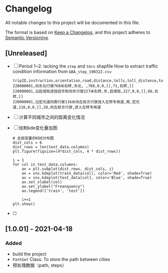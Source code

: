 # Changelog

All notable changes to this project will be documented in this file.

The format is based on [Keep a Changelog](https://keepachangelog.com/en/1.0.0/),
and this project adheres to [Semantic Versioning](https://semver.org/spec/v2.0.0.html).

## [Unreleased]

- [ ] Period 1~2: lacking the `step` and `tmcs` shapfile
  How to extract traffic condition information from `GBA_step_190322.csv`

  ```
  tripID,instruction,orientation,road,distance,tolls,toll_distance,toll_road,duration,action,assistant_action
  220000001,向东北行驶768米右转,东北, ,768,0,0,[],71,右转,[]
  220000001,沿启成街途径启华街向东行驶227米右转,东,启成街,227,0,0,[],66,右转,[]
  220000001,沿宏光道向南行驶116米向左前方行驶进入左转专用道,南,宏光道,116,0,0,[],28,向左前方行驶,进入左转专用道
  ```

- [ ] 计算不同城市之间的距离变化情况
- [ ] 绘制kde变化叠加图

  ```
  # 全部变量的KDE分布图
  dist_cols = 6
  dist_rows = len(test_data.columns)
  plt.figure(figsize=(4*dist_cols, 4 * dist_rows))

  i = 1
  for col in test_data.columns:
      ax = plt.subplot(dist_rows, dist_cols, i)
      ax = sns.kdeplot(train_data[col], color='Red', shade=True)
      ax = sns.kdeplot(test_data[col], color='Blue', shade=True)
      ax.set_xlabel(col)
      ax.set_ylabel("Freanquency")
      ax.legend(['train', 'test'])

      i+=1
  plt.show()
  ```

- [ ]

## [1.0.01] - 2021-04-18

### Added

- build the project
- `PathSet` Class: To store the path between cities
- 预处理数据（path, steps）
